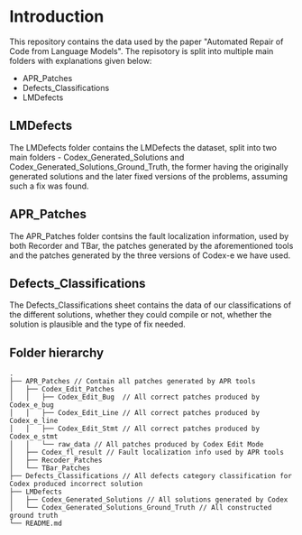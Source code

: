# Introduction

This repository contains the data used by the paper "Automated Repair of Code from Language Models".
The repisotory is split into multiple main folders with explanations given below:
* APR_Patches
* Defects_Classifications
* LMDefects

## LMDefects
The LMDefects folder contains the LMDefects the dataset, split into two main folders - Codex_Generated_Solutions and Codex_Generated_Solutions_Ground_Truth, 
the former having the originally generated solutions and the later fixed versions of the problems, assuming such a fix was found.

## APR_Patches
The APR_Patches folder contsins the fault localization information, used by both Recorder and TBar, the patches generated by the aforementioned tools and the patches
generated by the three versions of Codex-e we have used.

## Defects_Classifications
The Defects_Classifications sheet contains the data of our classifications of the different solutions, whether they could compile or not, 
whether the solution is plausible and the type of fix needed.

## Folder hierarchy
```
.
├── APR_Patches // Contain all patches generated by APR tools
│   ├── Codex_Edit_Patches
│   │   ├── Codex_Edit_Bug  // All correct patches produced by Codex_e_bug
│   │   ├── Codex_Edit_Line // All correct patches produced by Codex_e_line
│   │   ├── Codex_Edit_Stmt // All correct patches produced by Codex_e_stmt
│   │   └── raw_data // All patches produced by Codex Edit Mode
│   ├── Codex_fl_result // Fault localization info used by APR tools
│   ├── Recoder_Patches
│   └── TBar_Patches
├── Defects_Classifications // All defects category classification for Codex produced incorrect solution
├── LMDefects 
│   ├── Codex_Generated_Solutions // All solutions generated by Codex
│   └── Codex_Generated_Solutions_Ground_Truth // All constructed ground truth
└── README.md
```
